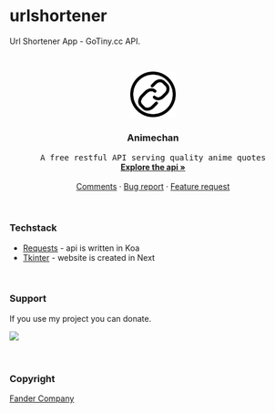 # urlshortener
Url Shortener App - GoTiny.cc API.

<!-- PROJECT LOGO -->
<br />
<p align="center">
  <a href="https://github.com/Fander-Company/urlshortener">
    <img src="images/logo.png" alt="Logo" width="80" height="80">
  </a>

  <h3 align="center">Animechan</h3>

  <p align="center">
    <samp>A free restful API serving quality anime quotes</samp>
    <br />
    <a href="https://animechan.vercel.app/"><strong>Explore the api »</strong></a>
    <br />
    <br />
    <a href="https://github.com/Fander-Company/urlshortener/issues/1">Comments</a>
    ·
    <a href="https://github.com/Fander-Company/urlshortener/issues">Bug report</a>
    ·
    <a href="https://github.com/Fander-Company/urlshortener/issues">Feature request</a>
  </p>
</p>

<br/>

### Techstack

* [Requests](https://koajs.com/) - api is written in Koa
* [Tkinter](https://nextjs.org/) - website is created in Next

<br/>

### Support

If you use my project you can donate.

<a href="https://www.donationalerts.com/r/fander_company"><img src="https://res.cloudinary.com/dlqffpomw/image/upload/v1658231652/%D0%94%D0%B8%D0%B7%D0%B0%D0%B9%D0%BD_%D0%B1%D0%B5%D0%B7_%D0%BD%D0%B0%D0%B7%D0%B2%D0%B0%D0%BD%D0%B8%D1%8F_20_zf9rbw.png" height="35px"/></a>

<br/>

<!-- LICENSE -->
### Copyright

[Fander Company](https://fadcomp.tk)

